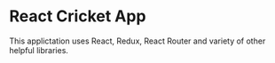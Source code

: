 # React Cricket App
This applictation uses React, Redux, React Router and variety of other helpful libraries.
